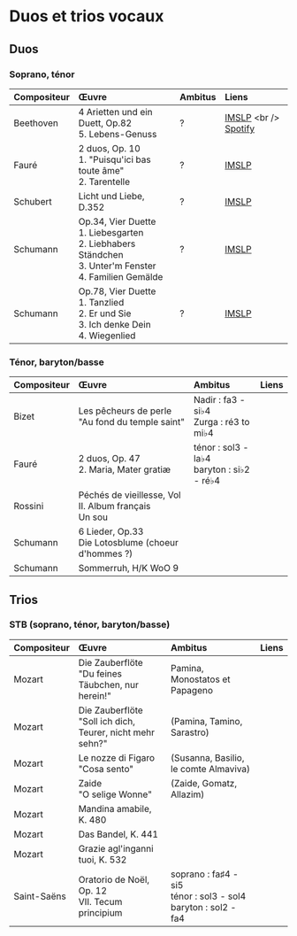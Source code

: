 # Duos et trios vocaux

## Duos

### Soprano, ténor

Compositeur | Œuvre | Ambitus | Liens
------------|:------|:-------|:-----
Beethoven | 4 Arietten und ein Duett, Op.82 <br /> 5. Lebens-Genuss | ? | [IMSLP](http://imslp.org/wiki/4_Arietten_und_ein_Duett,_Op.82_(Beethoven,_Ludwig_van)) <br /> [Spotify](https://open.spotify.com/track/0vOZK65643YIPu02xkoSf3)
Fauré | 2 duos, Op. 10 <br />  1. "Puisqu'ici bas toute âme" <br /> 2. Tarentelle | ? | [IMSLP](http://imslp.org/wiki/2_Duets,_Op.10_(Faur%C3%A9,_Gabriel))
Schubert | Licht und Liebe, D.352 | ? | [IMSLP](http://imslp.org/wiki/Licht_und_Liebe,_D.352_(Schubert,_Franz))
Schumann | Op.34, Vier Duette <br /> 1. Liebesgarten <br /> 2. Liebhabers Ständchen <br /> 3. Unter'm Fenster <br /> 4. Familien Gemälde | ? | [IMSLP](http://imslp.org/wiki/4_Duets,_Op.34_(Schumann,_Robert))
Schumann | Op.78, Vier Duette <br /> 1. Tanzlied <br /> 2. Er und Sie <br /> 3. Ich denke Dein <br /> 4. Wiegenlied | ? | [IMSLP](https://imslp.org/wiki/4_Duets,_Op.78_(Schumann,_Robert))

### Ténor, baryton/basse

Compositeur | Œuvre | Ambitus | Liens
------------|:------|:-------|:-----
Bizet | Les pêcheurs de perle <br /> "Au fond du temple saint" | Nadir : fa3 - si♭4 <br /> Zurga : ré3 to mi♭4
Fauré | 2 duos, Op. 47 <br /> 2. Maria, Mater gratiæ | ténor : sol3 - la♭4 <br /> baryton : si♭2 - ré♭4
Rossini | Péchés de vieillesse, Vol II. Album français <br /> Un sou |
Schumann | 6 Lieder, Op.33 <br /> Die Lotosblume (choeur d'hommes ?) |
Schumann | Sommerruh, H/K WoO 9 |

## Trios

### STB (soprano, ténor, baryton/basse)

Compositeur | Œuvre | Ambitus | Liens
------------|:------|:-------|:-----
Mozart | Die Zauberflöte <br /> "Du feines Täubchen, nur herein!" | Pamina, Monostatos et Papageno
Mozart | Die Zauberflöte <br /> "Soll ich dich, Teurer, nicht mehr sehn?" | (Pamina, Tamino, Sarastro)
Mozart | Le nozze di Figaro <br /> "Cosa sento" | (Susanna, Basilio, le comte Almaviva)
Mozart | Zaide <br /> "O selige Wonne" | (Zaide, Gomatz, Allazim)
Mozart | Mandina amabile, K. 480 |
Mozart | Das Bandel, K. 441 |
Mozart | Grazie agl'inganni tuoi, K. 532 |
Saint-Saëns | Oratorio de Noël, Op. 12 <br /> VII. Tecum principium | soprano : fa♯4 - si5<br /> ténor : sol3 - sol4<br /> baryton : sol2 - fa4
